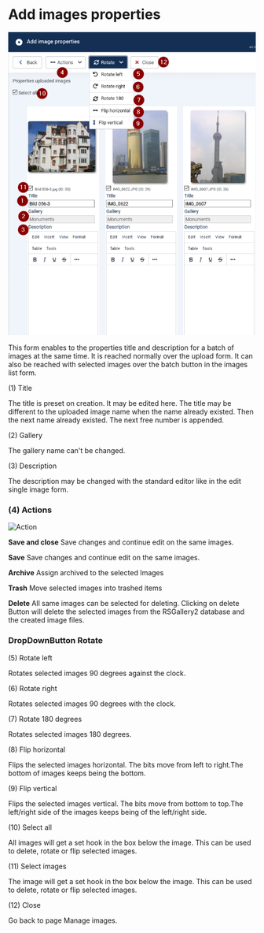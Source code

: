 
# Add images properties

![Add_images](Images_properties.png)

This form enables to the properties title and description for a batch of images
at the same time. It is reached normally over the upload form.
It can also be reached with selected images over the batch button in the images list form.

(1) Title

The title is preset on creation. It may be edited here. The title may be different to the
uploaded image name when the name already existed. Then the next name already existed.
The next free number is appended.

(2) Gallery

The gallery name  can't be changed.

(3) Description

The description may be changed with the standard editor like in the edit single
image form.

### (4) Actions

![Action](Actions.png)

**Save and close**
Save changes and continue edit on the same images.

**Save**
Save changes and continue edit on the same images.

**Archive**
Assign archived to the selected Images

**Trash**
Move selected images into trashed items

**Delete**
All same images can be selected for deleting. Clicking on delete Button will delete
the selected images from the RSGallery2 database and the created image files.


### DropDownButton Rotate

(5) Rotate left

Rotates selected images 90 degrees against the clock.

(6) Rotate right

Rotates selected images 90 degrees with the clock.

(7) Rotate 180 degrees

Rotates selected images 180 degrees.

(8) Flip horizontal

Flips the selected images horizontal. The bits move from left to right.The bottom
of images keeps being the bottom.

(9) Flip vertical

Flips the selected images vertical. The bits move from bottom to top.The left/right side
of the images keeps being of the left/right side.

 (10) Select all

 All images will get a set hook in the box below the image. This can be used to delete, rotate
 or flip selected images.

 (11) Select images

 The image will get a set hook in the box below the image. This can be used to delete, rotate
 or flip selected images.

 (12) Close

 Go back to page Manage images.
